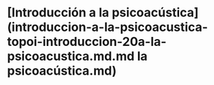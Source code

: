 # \[Introducción a la psicoacústica]\(introduccion-a-la-psicoacustica-topoi-introduccion-20a-la-psicoacustica.md.md la psicoacústica.md)

